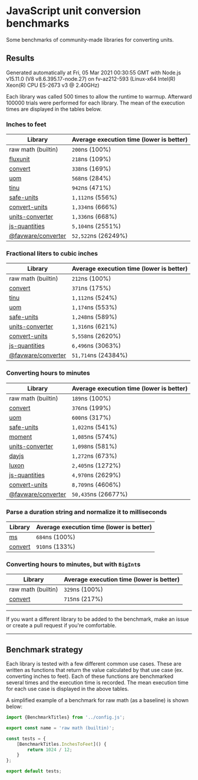 # JavaScript unit conversion benchmarks

Some benchmarks of community-made libraries for converting units.

## Results

<!-- beginblock(results) -->

Generated automatically at Fri, 05 Mar 2021 00:30:55 GMT with Node.js v15.11.0 (V8 v8.6.395.17-node.27) on fv-az212-593 (Linux-x64 Intel(R) Xeon(R) CPU E5-2673 v3 @ 2.40GHz)

Each library was called 500 times to allow the runtime to warmup.
Afterward 100000 trials were performed for each library.
The mean of the execution times are displayed in the tables below.

### Inches to feet

| Library                                                            | Average execution time (lower is better) |
| ------------------------------------------------------------------ | ---------------------------------------- |
| raw math (builtin)                                                 | `200`ns (100%)                           |
| [fluxunit](https://npmjs.com/package/fluxunit)                     | `218`ns (109%)                           |
| [convert](https://npmjs.com/package/convert)                       | `338`ns (169%)                           |
| [uom](https://npmjs.com/package/uom)                               | `568`ns (284%)                           |
| [tinu](https://npmjs.com/package/tinu)                             | `942`ns (471%)                           |
| [safe-units](https://npmjs.com/package/safe-units)                 | `1,112`ns (556%)                         |
| [convert-units](https://npmjs.com/package/convert-units)           | `1,334`ns (666%)                         |
| [units-converter](https://npmjs.com/package/units-converter)       | `1,336`ns (668%)                         |
| [js-quantities](https://npmjs.com/package/js-quantities)           | `5,104`ns (2551%)                        |
| [@favware/converter](https://npmjs.com/package/@favware/converter) | `52,522`ns (26249%)                      |

### Fractional liters to cubic inches

| Library                                                            | Average execution time (lower is better) |
| ------------------------------------------------------------------ | ---------------------------------------- |
| raw math (builtin)                                                 | `212`ns (100%)                           |
| [convert](https://npmjs.com/package/convert)                       | `371`ns (175%)                           |
| [tinu](https://npmjs.com/package/tinu)                             | `1,112`ns (524%)                         |
| [uom](https://npmjs.com/package/uom)                               | `1,174`ns (553%)                         |
| [safe-units](https://npmjs.com/package/safe-units)                 | `1,248`ns (589%)                         |
| [units-converter](https://npmjs.com/package/units-converter)       | `1,316`ns (621%)                         |
| [convert-units](https://npmjs.com/package/convert-units)           | `5,558`ns (2620%)                        |
| [js-quantities](https://npmjs.com/package/js-quantities)           | `6,496`ns (3063%)                        |
| [@favware/converter](https://npmjs.com/package/@favware/converter) | `51,714`ns (24384%)                      |

### Converting hours to minutes

| Library                                                            | Average execution time (lower is better) |
| ------------------------------------------------------------------ | ---------------------------------------- |
| raw math (builtin)                                                 | `189`ns (100%)                           |
| [convert](https://npmjs.com/package/convert)                       | `376`ns (199%)                           |
| [uom](https://npmjs.com/package/uom)                               | `600`ns (317%)                           |
| [safe-units](https://npmjs.com/package/safe-units)                 | `1,022`ns (541%)                         |
| [moment](https://npmjs.com/package/moment)                         | `1,085`ns (574%)                         |
| [units-converter](https://npmjs.com/package/units-converter)       | `1,098`ns (581%)                         |
| [dayjs](https://npmjs.com/package/dayjs)                           | `1,272`ns (673%)                         |
| [luxon](https://npmjs.com/package/luxon)                           | `2,405`ns (1272%)                        |
| [js-quantities](https://npmjs.com/package/js-quantities)           | `4,970`ns (2629%)                        |
| [convert-units](https://npmjs.com/package/convert-units)           | `8,709`ns (4606%)                        |
| [@favware/converter](https://npmjs.com/package/@favware/converter) | `50,435`ns (26677%)                      |

### Parse a duration string and normalize it to milliseconds

| Library                                      | Average execution time (lower is better) |
| -------------------------------------------- | ---------------------------------------- |
| [ms](https://npmjs.com/package/ms)           | `684`ns (100%)                           |
| [convert](https://npmjs.com/package/convert) | `910`ns (133%)                           |

### Converting hours to minutes, but with `BigInt`s

| Library                                      | Average execution time (lower is better) |
| -------------------------------------------- | ---------------------------------------- |
| raw math (builtin)                           | `329`ns (100%)                           |
| [convert](https://npmjs.com/package/convert) | `715`ns (217%)                           |

<!-- endblock(results) -->

---

If you want a different library to be added to the benchmark, make an issue or create a pull request if you're comfortable.

---

## Benchmark strategy

Each library is tested with a few different common use cases.
These are written as functions that return the value calculated by that use case (ex. converting inches to feet).
Each of these functions are benchmarked several times and the execution time is recorded.
The mean execution time for each use case is displayed in the above tables.

A simplified example of a benchmark for raw math (as a baseline) is shown below:

```js
import {BenchmarkTitles} from '../config.js';

export const name = 'raw math (builtin)';

const tests = {
	[BenchmarkTitles.InchesToFeet]() {
		return 1024 / 12;
	}
};

export default tests;
```
